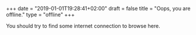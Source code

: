 +++
date = "2019-01-01T19:28:41+02:00"
draft = false
title = "Oops, you are offline."
type = "offline"
+++

You should try to find some internet connection to browse here.
